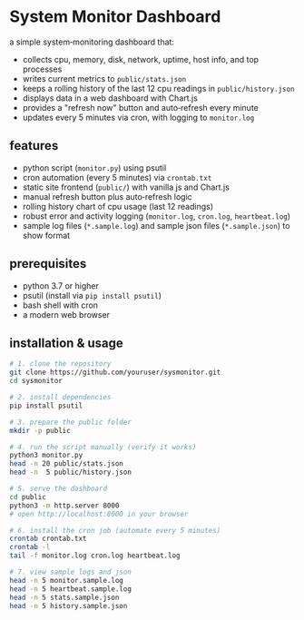 # System Monitor Dashboard

a simple system‑monitoring dashboard that:

- collects cpu, memory, disk, network, uptime, host info, and top processes
- writes current metrics to `public/stats.json`
- keeps a rolling history of the last 12 cpu readings in `public/history.json`
- displays data in a web dashboard with Chart.js
- provides a "refresh now" button and auto‑refresh every minute
- updates every 5 minutes via cron, with logging to `monitor.log`

## features

- python script (`monitor.py`) using psutil
- cron automation (every 5 minutes) via `crontab.txt`
- static site frontend (`public/`) with vanilla js and Chart.js
- manual refresh button plus auto‑refresh logic
- rolling history chart of cpu usage (last 12 readings)
- robust error and activity logging (`monitor.log`, `cron.log`, `heartbeat.log`)
- sample log files (`*.sample.log`) and sample json files (`*.sample.json`) to show format

## prerequisites

- python 3.7 or higher
- psutil (install via `pip install psutil`)
- bash shell with cron
- a modern web browser

## installation & usage

```bash
# 1. clone the repository
git clone https://github.com/youruser/sysmonitor.git
cd sysmonitor

# 2. install dependencies
pip install psutil

# 3. prepare the public folder
mkdir -p public

# 4. run the script manually (verify it works)
python3 monitor.py
head -n 20 public/stats.json
head -n  5 public/history.json

# 5. serve the dashboard
cd public
python3 -m http.server 8000
# open http://localhost:8000 in your browser

# 6. install the cron job (automate every 5 minutes)
crontab crontab.txt
crontab -l
tail -f monitor.log cron.log heartbeat.log

# 7. view sample logs and json
head -n 5 monitor.sample.log
head -n 5 heartbeat.sample.log
head -n 5 stats.sample.json
head -n 5 history.sample.json
```

